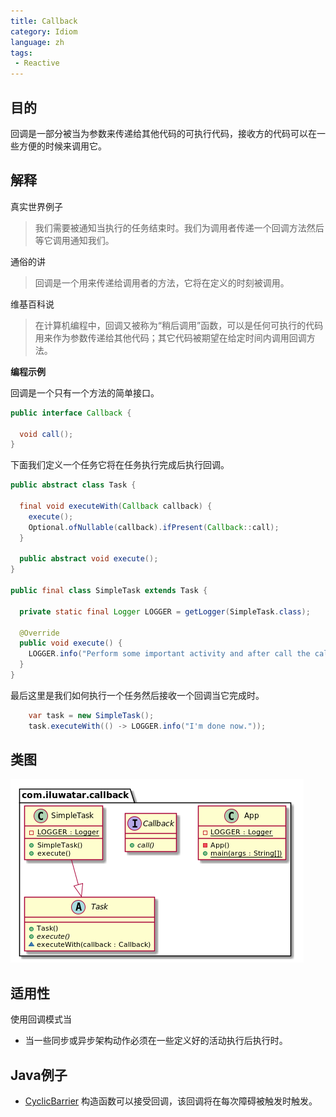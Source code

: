 ```yaml
---
title: Callback
category: Idiom
language: zh
tags:
 - Reactive
---
```


## 目的
回调是一部分被当为参数来传递给其他代码的可执行代码，接收方的代码可以在一些方便的时候来调用它。

## 解释

真实世界例子

> 我们需要被通知当执行的任务结束时。我们为调用者传递一个回调方法然后等它调用通知我们。

通俗的讲


> 回调是一个用来传递给调用者的方法，它将在定义的时刻被调用。 

维基百科说

> 在计算机编程中，回调又被称为“稍后调用”函数，可以是任何可执行的代码用来作为参数传递给其他代码；其它代码被期望在给定时间内调用回调方法。

**编程示例**

回调是一个只有一个方法的简单接口。

```java
public interface Callback {

  void call();
}
```

下面我们定义一个任务它将在任务执行完成后执行回调。

```java
public abstract class Task {

  final void executeWith(Callback callback) {
    execute();
    Optional.ofNullable(callback).ifPresent(Callback::call);
  }

  public abstract void execute();
}

public final class SimpleTask extends Task {

  private static final Logger LOGGER = getLogger(SimpleTask.class);

  @Override
  public void execute() {
    LOGGER.info("Perform some important activity and after call the callback method.");
  }
}
```

最后这里是我们如何执行一个任务然后接收一个回调当它完成时。

```java
    var task = new SimpleTask();
    task.executeWith(() -> LOGGER.info("I'm done now."));
```
## 类图
![alt text](./etc/callback.png "Callback")

## 适用性
使用回调模式当
* 当一些同步或异步架构动作必须在一些定义好的活动执行后执行时。

## Java例子

* [CyclicBarrier](http://docs.oracle.com/javase/7/docs/api/java/util/concurrent/CyclicBarrier.html#CyclicBarrier%28int,%20java.lang.Runnable%29) 构造函数可以接受回调，该回调将在每次障碍被触发时触发。
